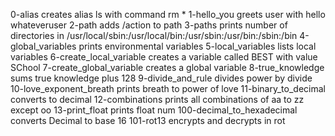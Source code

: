 0-alias creates alias ls with command rm *
1-hello_you greets user with hello whateveruser
2-path adds /action to path
3-paths prints number of directories in /usr/local/sbin:/usr/local/bin:/usr/sbin:/usr/bin:/sbin:/bin
4-global_variables prints environmental variables
5-local_variables lists local variables
6-create_local_variable creates a variable called BEST with value SChool
7-create_global_variable creates a global variable
8-true_knowledge sums true knowledge plus 128
9-divide_and_rule divides power by divide
10-love_exponent_breath prints breath to power of love
11-binary_to_decimal converts  to decimal
12-combinations prints all combinations of aa to zz except oo
13-print_float prints float num
100-decimal_to_hexadecimal converts Decimal to base 16
101-rot13 encrypts and decrypts in rot
